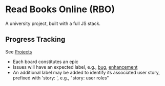 # Read Books Online (RBO)

A university project, built with a full JS stack.

## Progress Tracking

See [Projects](../../projects)

- Each board constitutes an epic
- Issues will have an expected label, e.g.,
  [bug](../../issues?q=is%3Aissue+label%3Abug),
  [enhancement](/issues?q=is%3Aissue+label%3Aenhancement)
- An additional label may be added to identify its
  associated user story, prefixed with 'story: ', e.g.,
  "story: user roles"
